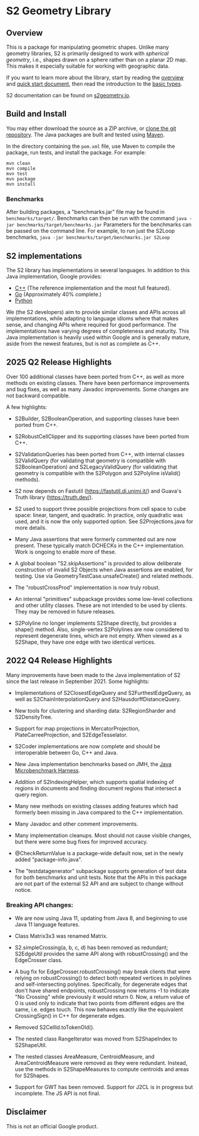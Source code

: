 # S2 Geometry Library

## Overview

This is a package for manipulating geometric shapes. Unlike many geometry
libraries, S2 is primarily designed to work with _spherical geometry_, i.e.,
shapes drawn on a sphere rather than on a planar 2D map. This makes it
especially suitable for working with geographic data.

If you want to learn more about the library, start by reading the
[overview](http://s2geometry.io/about/overview) and [quick start
document](http://s2geometry.io/devguide/cpp/quickstart), then read the
introduction to the [basic types](http://s2geometry.io/devguide/basic_types).

S2 documentation can be found on [s2geometry.io](http://s2geometry.io).

## Build and Install

You may either download the source as a ZIP archive, or [clone the git
repository](https://help.github.com/articles/cloning-a-repository/).
The Java packages are built and tested using [Maven](https://maven.apache.org/).

In the directory containing the ```pom.xml``` file, use Maven to
compile the package, run tests, and install the package. For example:

```
mvn clean
mvn compile
mvn test
mvn package
mvn install
```

### Benchmarks

After building packages, a "benchmarks.jar" file may be found in
```benchmarks/target/```. Benchmarks can then be run with the command
```java -jar benchmarks/target/benchmarks.jar```
Parameters for the benchmarks can be passed on the command line. For example, to
run just the S2Loop benchmarks,
```java -jar benchmarks/target/benchmarks.jar S2Loop```

## S2 implementations

The S2 library has implementations in several languages. In addition to this
Java implementation, Google provides:

* [C++](https://github.com/google/s2geometry) (The reference implementation
  and the most full featured).
* [Go](https://github.com/golang/geo) (Approximately 40% complete.)
* [Python](https://github.com/google/s2geometry/tree/master/src/python)

We (the S2 developers) aim to provide similar classes and APIs across all
implementations, while adapting to language idioms where that makes sense, and
changing APIs where required for good performance. The implementations have
varying degrees of completeness and maturity. This Java implementation is
heavily used within Google and is generally mature, aside from the newest
features, but is not as complete as C++.

## 2025 Q2 Release Highlights

Over 100 additional classes have been ported from C++, as well as more methods
on existing classes. There have been performance improvements and bug fixes, as
well as many Javadoc improvements. Some changes are not backward compatible.

A few highlights:

*   S2Builder, S2BooleanOperation, and supporting classes have been ported from
    C++.

*   S2RobustCellClipper and its supporting classes have been ported from C++.

*   S2ValidationQueries has been ported from C++, with internal classes
    S2ValidQuery (for validating that geometry is compatible with
    S2BooleanOperation) and S2LegacyValidQuery (for validating that geometry is
    compatible with the S2Polygon and S2Polyline isValid() methods).

*   S2 now depends on Fastutil (https://fastutil.di.unimi.it/) and Guava's
    Truth library (https://truth.dev/).

*   S2 used to support three possible projections from cell space to cube space:
    linear, tangent, and quadratic. In practice, only quadratic was used, and it
    is now the only supported option. See S2Projections.java for more details.

*   Many Java assertions that were formerly commented out are now present. These
    typically match DCHECKs in the C++ implementation. Work is ongoing to enable
    more of these.

*   A global boolean "S2.skipAssertions" is provided to allow deliberate
    construction of invalid S2 Objects when Java assertions are enabled, for
    testing. Use via GeometryTestCase.unsafeCreate() and related methods.

*   The "robustCrossProd" implementation is now truly robust.

*   An internal "primitives" subpackage provides some low-level collections and
    other utility classes. These are not intended to be used by clients. They
    may be removed in future releases.

*   S2Polyline no longer implements S2Shape directly, but provides a shape()
    method. Also, single-vertex S2Polylines are now considered to represent
    degenerate lines, which are not empty. When viewed as a S2Shape, they have
    one edge with two identical vertices.

## 2022 Q4 Release Highlights

Many improvements have been made to the Java implementation of S2 since the last
release in September 2021. Some highlights:

*   Implementations of S2ClosestEdgeQuery and S2FurthestEdgeQuery, as well as
    S2ChainInterpolationQuery and S2HausdorffDistanceQuery.

*   New tools for clustering and sharding data: S2RegionSharder and
    S2DensityTree.

*   Support for map projections in MercatorProjection, PlateCarreeProjection,
    and S2EdgeTesselator.

*   S2Coder implementations are now complete and should be interoperable
    between Go, C++ and Java.

*   New Java implementation benchmarks based on JMH, the [Java Microbenchmark
    Harness](https://github.com/openjdk/jmh).

*   Addition of S2IndexingHelper, which supports spatial indexing of regions
    in documents and finding document regions that intersect a query region.

*   Many new methods on existing classes adding features which had formerly been
    missing in Java compared to the C++ implementation.

*   Many Javadoc and other comment improvements.

*   Many implementation cleanups. Most should not cause visible changes, but
    there were some bug fixes for improved accuracy.

*   @CheckReturnValue is a package-wide default now, set in the newly added
    "package-info.java".

*   The "testdatagenerator" subpackage supports generation of test data for both
    benchmarks and unit tests. Note that the APIs in this package are not
    part of the external S2 API and are subject to change without notice.

### Breaking API changes:

*   We are now using Java 11, updating from Java 8, and beginning to use Java
    11 language features.

*   Class Matrix3x3 was renamed Matrix.

*   S2.simpleCrossing(a, b, c, d) has been removed as redundant; S2EdgeUtil
    provides the same API along with robustCrossing() and the EdgeCrosser class.

*   A bug fix for EdgeCrosser.robustCrossing() may break clients that were
    relying on robustCrossing() to detect both repeated vertices in polylines
    and self-intersecting polylines. Specifically, for degenerate edges that
    don't have shared endpoints, robustCrossing now returns -1 to indicate "No
    Crossing" while previously it would return 0. Now, a return value of 0 is
    used only to indicate that two points from different edges are the same,
    i.e. edges touch. This now behaves exactly like the equivalent
    CrossingSign() in C++ for degenerate edges.

*   Removed S2CellId.toTokenOld().

*   The nested class RangeIterator was moved from S2ShapeIndex to S2ShapeUtil.

*   The nested classes AreaMeasure, CentroidMeasure, and AreaCentroidMeasure
    were removed as they were redundant. Instead, use the methods in
    S2ShapeMeasures to compute centroids and areas for S2Shapes.

*   Support for GWT has been removed. Support for J2CL is in progress but
    incomplete. The JS API is not final.

## Disclaimer

This is not an official Google product.
